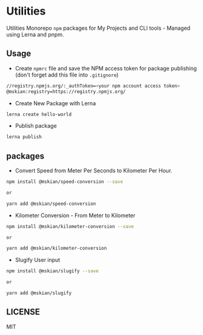 # Utilities

Utilities Monorepo `npm` packages for My Projects and CLI tools - Managed using Lerna and pnpm.

## Usage

- Create `npmrc` file and save the NPM access token for package publishing (don't forget add this file into `.gitignore`)

```sh
//registry.npmjs.org/:_authToken=<your npm account access token>
@mskian:registry=https://registry.npmjs.org/
```

- Create New Package with Lerna

```sh
lerna create hello-world
```

- Publish package

```sh
lerna publish
```

## packages

- Convert Speed from Meter Per Seconds to Kilometer Per Hour.

```sh
npm install @mskian/speed-conversion --save

or

yarn add @mskian/speed-conversion
```

- Kilometer Conversion - From Meter to Kilometer

```sh
npm install @mskian/kilometer-conversion --save

or

yarn add @mskian/kilometer-conversion
```

- Slugify User input

```sh
npm install @mskian/slugify --save

or

yarn add @mskian/slugify
```

## LICENSE

MIT
